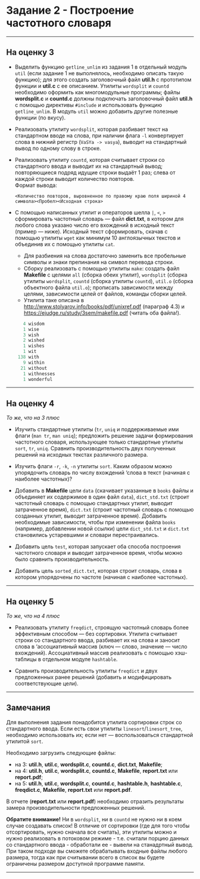 # Задание 2 - Построение частотного словаря

___

## На оценку 3

* Выделить функцию `getline_unlim` из задания 1 в отдельный модуль `util` (если задание 1 не
выполнялось, необходимо описать такую функцию); для этого создать заголовочный файл **util.h** с
прототипом функции и **util.c** с ее описанием. Утилиты `wordsplit` и `countd` необходимо оформить как
многомодульные программы; файлы **wordsplit.c** и **countd.c** должны подключать заголовочный файл 
**util.h**
с помощью директивы `#include` и использовать функцию `getline_unlim`. В модуль `util` можно добавить
другие полезные функции (по вкусу).

* Реализовать утилиту `wordsplit`, которая разбивает текст на стандартном вводе на слова, при наличии флага `-l` конвертирует
слова в нижний регистр (`VaSYa -> vasya`), выводит на стандартный вывод по одному слову в строке.

* Реализовать утилиту `countd`, которая считывает строки со стандартного ввода и выводит их на стандартный вывод;
повторяющиеся подряд идущие строки выдаёт 1 раз; слева от каждой строки выводит количество повторов.  
Формат вывода:

    `<Количество повторов, выровненное по правому краю поля шириной 4 символа><Пробел><Исходная строка>`

* С помощью написанных утилит и операторов шелла `|`, `<`, `>` сформировать частотный
словарь — файл **dict.txt**, в котором для любого слова указано число его вхождений в
исходный текст (пример — ниже). Исходный текст сформировать, скачав с помощью
утилиты `wget` как минимум 10 англоязычных текстов и объединив их с помощью
утилиты `cat`.
  * Для разбиения на слова достаточно заменить все пробельные символы и знаки препинания на символ
  перевода строки.
  * Сборку реализовать с помощью утилиты `make`: создать файл **Makefile** с целями `all` 
  (сборка обеих утилит),
  `wordsplit` (сборка утилиты `wordsplit`, `countd` (сборка утилиты `countd`), `util.o` 
  (сборка объектного файла `util.o`); прописать зависимости между целями, зависимости целей 
  от файлов, команды сборки целей.
  * Утилита таке описана в http://www.stolyarov.info/books/pdf/unixref.pdf (параграф 4.3) и
  https://ejudge.ru/study/3sem/makefile.pdf (читать оба файла!).  
  
  
  ```c
     4 wisdom
     1 wise
     3 wish
     2 wished
     1 wishes
     1 wit
   138 with
     9 within
    21 without
     1 withnesses
     1 wonderful
  ```

___

## На оценку 4 

*То же, что на 3 плюс* 

* Изучить стандартные утилиты (`tr`, `uniq` и поддерживаемые ими флаги (`man tr`, `man uniq`); 
предложить решение задачи формирования частотного словаря, использующее только
стандартные утилиты `sort`, `tr`, `uniq`. Сравнить производительность двух полученных решений на исходных
текстах различного размера.

* Изучить флаги `-r`, `-k`, `-n` утилиты `sort`. Каким образом можно упорядочить словарь по числу вхождений
‘слова в текст (начиная с наиболее частотных)?

* Добавить в **Makefile** цели `data` (скачивает указанные в `books` файлы и объединяет их содержимое в один
файл `data`), `dict_std.txt` (строит частотный словарь с помощью стандартных утилит, выводит затраченное
время), `dict.txt` (строит частотный словарь с помощью созданных утилит, выводит затраченное время).
Добавить необходимые зависимости, чтобы при изменении файла `books` (например, добавлении новой
ссылки) цели `dict_std.txt` и `dict.txt` становились устаревшими и словари перестраивались.

* Добавить цель `test`, которая запускает оба способа построения частотного словаря и выводит затраченное
время, чтобы можно было сравнить производительность.

* Добавить цель `sorted_dict.txt`, которая строит словарь, слова в котором упорядочены по частоте (начиная
с наиболее частотных).

___

## На оценку 5

*То же, что на 4 плюс* 

* Реализовать утилиту `freqdict`, строящую частотный словарь более эффективным способом —
без сортировки. Утилита считывает строки со стандартного ввода, разбивает их на слова и заносит слова в
‘ассоциативный массив (ключ — слово, значение — число вхождений). Ассоциативный массив реализовать с
помощью хэш-таблицы в отдельном модуле `hashtable`.

* Сравнить производительность утилиты `freqdict` и двух предложенных ранее решений (добавить и
модифицировать соответствующие цели).

___

## Замечания

Для выполнения задания понадобится утилита сортировки строк со стандартного ввода. Если есть свои
утилиты `linesort`/`linesort_tree`, необходимо использовать их; если нет — воспользоваться стандартной
утилитой `sort`.

Необходимо загрузить следующие файлы:
* на 3: **util.h**, **util.c**, **wordsplit.c**, **countd.c**, **dict.txt**, **Makefile**;
* на 4: **util.h**, **util.c**, **wordsplit.c**, **countd.c**, **Makefile**, **report.txt** или **report.pdf**;
* на 5: **util.h**, **util.c**, **wordsplit.c**, **countd.c**, **hashtable.h**, **hashtable.c**, **freqdict.c**, 
**Makefile**, **report.txt** или **report.pdf**.

В отчете (**report.txt** или **report.pdf**) необходимо отразить результаты замера производительности предложенных решений.

**Обратите внимание!**
Ни в `wordsplit`, ни в `countd` не нужно ни в коем случае создавать список! В отличие от сортировки 
(где для того чтобы отсортировать, нужно сначала все считать), эти утилиты можно и нужно реализовать 
в потоковом режиме - т.е. считали порцию данных со стандартного ввода - обработали ее - вывели на 
станадртный вывод. При таком подходе вы сможете обрабатывать входные файлы любого размера, тогда 
как при считывании всего в список вы будете ограничены размером доступной программе памяти.

___

